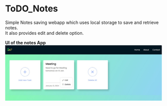 # ToDO_Notes
<p>Simple Notes saving webapp which uses local storage to save and retrieve notes.<br>It also provides edit and delete option.</p>
<strong>UI of the notes App</strong>
<img src="UI.jpg">
